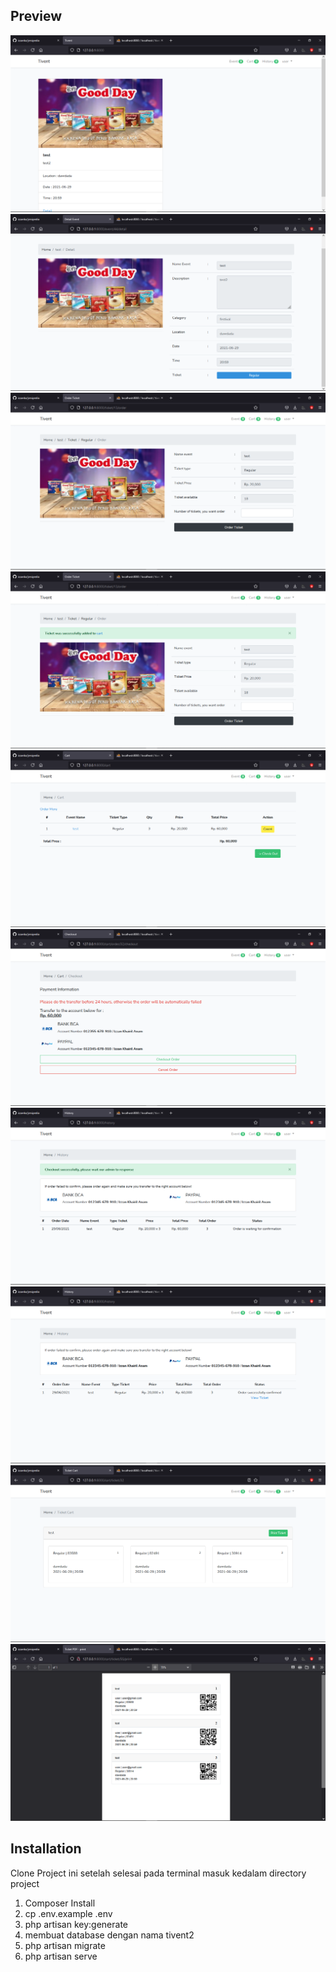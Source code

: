 ## Preview
<p align="center">
    <img src="public/ss/ss1.png" alt="ss1">
    <img src="public/ss/ss2.png" alt="ss2">
    <img src="public/ss/ss3.png" alt="ss3">
    <img src="public/ss/ss4.png" alt="ss4">
    <img src="public/ss/ss5.png" alt="ss5">
    <img src="public/ss/ss6.png" alt="ss6">
    <img src="public/ss/ss7.png" alt="ss7">
    <img src="public/ss/ss8.png" alt="ss8">
    <img src="public/ss/ss9.png" alt="ss9">
    <img src="public/ss/ss10.png" alt="ss10">
</p>

## Installation
Clone Project ini setelah selesai pada terminal masuk kedalam directory project

1. Composer Install
2. cp .env.example .env
3. php artisan key:generate
4. membuat database dengan nama tivent2
5. php artisan migrate 
6. php artisan serve